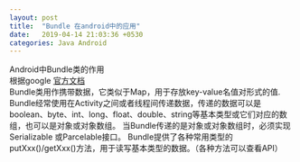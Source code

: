 ```yaml
---
layout: post
title:  "Bundle 在android中的应用"
date:   2019-04-14 21:03:36 +0530
categories: Java Android
---
```

Android中Bundle类的作用<br>
根据google <a href="http://developer.android.com/reference/android/os/Bundle.html">官方文档</a> <br>Bundle类用作携带数据，它类似于Map，用于存放key-value名值对形式的值.<br>
Bundle经常使用在Activity之间或者线程间传递数据，传递的数据可以是boolean、byte、int、long、float、double、string等基本类型或它们对应的数组，也可以是对象或对象数组。
当Bundle传递的是对象或对象数组时，必须实现Serializable 或Parcelable接口。
Bundle提供了各种常用类型的putXxx()/getXxx()方法，用于读写基本类型的数据。（各种方法可以查看API）

